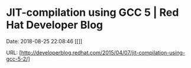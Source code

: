 # JIT-compilation using GCC 5 | Red Hat Developer Blog

Date: 2018-08-25 22:08:46
[[]]

URL: [http://developerblog.redhat.com/2015/04/07/jit-compilation-using-gcc-5-2/]
